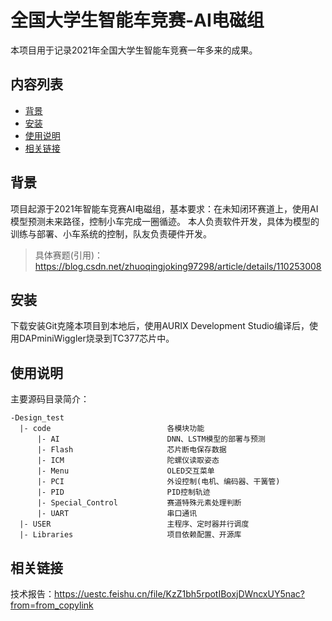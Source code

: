全国大学生智能车竞赛-AI电磁组
=========
本项目用于记录2021年全国大学生智能车竞赛一年多来的成果。
## 内容列表

- [背景](##背景)
- [安装](##安装)
- [使用说明](##使用说明)
- [相关链接](##示例)

## 背景
项目起源于2021年智能车竞赛AI电磁组，基本要求：在未知闭环赛道上，使用AI模型预测未来路径，控制小车完成一圈循迹。
本人负责软件开发，具体为模型的训练与部署、小车系统的控制，队友负责硬件开发。
> 具体赛题(引用)：https://blog.csdn.net/zhuoqingjoking97298/article/details/110253008


## 安装
下载安装Git克隆本项目到本地后，使用AURIX Development Studio编译后，使用DAPminiWiggler烧录到TC377芯片中。

## 使用说明
主要源码目录简介：
```
-Design_test
  |- code                          各模块功能
      |- AI                        DNN、LSTM模型的部署与预测
      |- Flash                     芯片断电保存数据
      |- ICM                       陀螺仪读取姿态
      |- Menu                      OLED交互菜单
      |- PCI                       外设控制(电机、编码器、干簧管)
      |- PID                       PID控制轨迹
      |- Special_Control           赛道特殊元素处理判断
      |- UART                      串口通讯
  |- USER                          主程序、定时器并行调度
  |- Libraries                     项目依赖配置、开源库
```

## 相关链接

技术报告：https://uestc.feishu.cn/file/KzZ1bh5rpotIBoxjDWncxUY5nac?from=from_copylink
